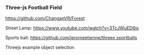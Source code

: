 ### Three-js Football Field


https://github.com/ChanganVR/Forest

Street Lamp: https://www.youtube.com/watch?v=3TcJWuED6is

Sports ball: https://github.com/jeromeetienne/threex.sportballs

Threejs example object selection